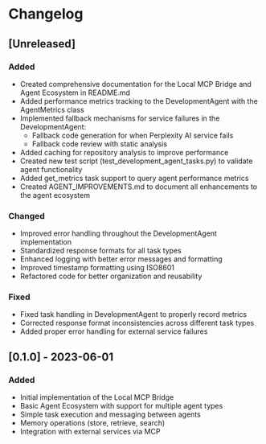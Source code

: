 # Changelog

## [Unreleased]

### Added
- Created comprehensive documentation for the Local MCP Bridge and Agent Ecosystem in README.md
- Added performance metrics tracking to the DevelopmentAgent with the AgentMetrics class
- Implemented fallback mechanisms for service failures in the DevelopmentAgent:
  - Fallback code generation for when Perplexity AI service fails
  - Fallback code review with static analysis
- Added caching for repository analysis to improve performance
- Created new test script (test_development_agent_tasks.py) to validate agent functionality
- Added get_metrics task support to query agent performance metrics
- Created AGENT_IMPROVEMENTS.md to document all enhancements to the agent ecosystem

### Changed
- Improved error handling throughout the DevelopmentAgent implementation
- Standardized response formats for all task types
- Enhanced logging with better error messages and formatting
- Improved timestamp formatting using ISO8601
- Refactored code for better organization and reusability

### Fixed
- Fixed task handling in DevelopmentAgent to properly record metrics
- Corrected response format inconsistencies across different task types
- Added proper error handling for external service failures

## [0.1.0] - 2023-06-01

### Added
- Initial implementation of the Local MCP Bridge
- Basic Agent Ecosystem with support for multiple agent types
- Simple task execution and messaging between agents
- Memory operations (store, retrieve, search)
- Integration with external services via MCP 